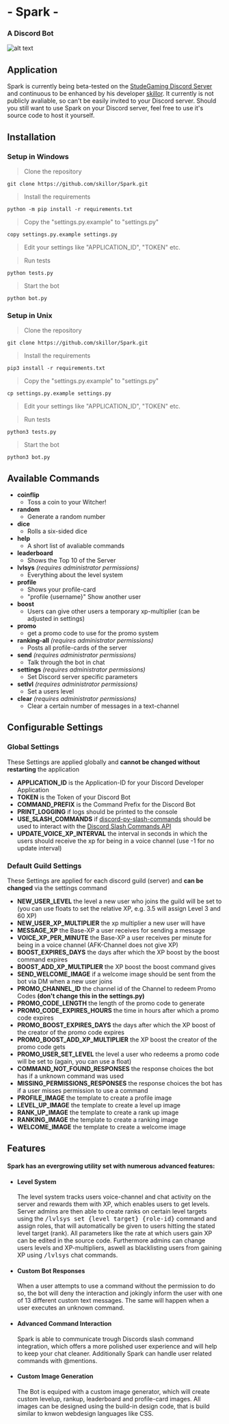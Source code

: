 
# - Spark -
 ### A Discord Bot
![alt text](https://cdn.discordapp.com/avatars/843214102108962856/9d05175cc55385fa4a5f5313a858a045.webp?size=128 "Sparks face")

## Application

Spark is currently being beta-tested on the [StudeGaming Discord Server](https://discord.gg/MzXV5GYRsN "Join the Discord") and continuous to be enhanced by his developer [skillor]( https://github.com/skillor "Visit his github profile"). It currently is not publicly avaliable, so can't be easily invited to your Discord server. Should you still want to use Spark on your Discord server, feel free to use it's source code to host it yourself.

## Installation

### Setup in Windows

> Clone the repository

    git clone https://github.com/skillor/Spark.git

> Install the requirements

    python -m pip install -r requirements.txt

> Copy the "settings.py.example" to "settings.py"

    copy settings.py.example settings.py

> Edit your settings like "APPLICATION_ID", "TOKEN" etc.

> Run tests

    python tests.py

> Start the bot

    python bot.py

### Setup in Unix

> Clone the repository

    git clone https://github.com/skillor/Spark.git

> Install the requirements

    pip3 install -r requirements.txt

> Copy the "settings.py.example" to "settings.py"

    cp settings.py.example settings.py

> Edit your settings like "APPLICATION_ID", "TOKEN" etc.

> Run tests

    python3 tests.py

> Start the bot

    python3 bot.py

## Available Commands

- **coinflip**
	- Toss a coin to your Witcher!
 - **random**
	- Generate a random number
 - **dice**
	- Rolls a six-sided dice
- **help**
	- A short list of avaliable commands
- **leaderboard**
	- Shows the Top 10 of the Server
- **lvlsys** *(requires administrator permissions)*
	- Everything about the level system
- **profile**
	- Shows your profile-card
	- "profile {username}" Show another user
- **boost**
	- Users can give other users a temporary xp-multiplier (can be adjusted in settings)
- **promo**
	- get a promo code to use for the promo system
- **ranking-all** *(requires administrator permissions)*
	- Posts all profile-cards of the server
- **send** *(requires administrator permissions)*
	- Talk through the bot in chat
- **settings** *(requires administrator permissions)*
	- Set Discord server specific parameters
- **setlvl** *(requires administrator permissions)*
	- Set a users level
- **clear** *(requires administrator permissions)*
	- Clear a certain number of messages in a text-channel

## Configurable Settings

### Global Settings

These Settings are applied globally and **cannot be changed without restarting** the application

- **APPLICATION_ID** is the Application-ID for your Discord Developer Application
- **TOKEN** is the Token of your Discord Bot
- **COMMAND_PREFIX** is the Command Prefix for the Discord Bot
- **PRINT_LOGGING** if logs should be printed to the console
- **USE_SLASH_COMMANDS** if [discord-py-slash-commands](https://github.com/eunwoo1104/discord-py-slash-command) should be used to interact with the [Discord Slash Commands API](https://discord.com/developers/docs/interactions/slash-commands)
- **UPDATE_VOICE_XP_INTERVAL** the interval in seconds in which the users should receive the xp for being in a voice channel (use -1 for no update interval)

### Default Guild Settings

These Settings are applied for each discord guild (server) and **can be changed** via the settings command

- **NEW_USER_LEVEL** the level a new user who joins the guild will be set to (you can use floats to set the relative XP, e.g. 3.5 will assign Level 3 and 60 XP)
- **NEW_USER_XP_MULTIPLIER** the xp multiplier a new user will have
- **MESSAGE_XP** the Base-XP a user receives for sending a message
- **VOICE_XP_PER_MINUTE** the Base-XP a user receives per minute for being in a voice channel (AFK-Channel does not give XP)
- **BOOST_EXPIRES_DAYS** the days after which the XP boost by the boost command expires
- **BOOST_ADD_XP_MULTIPLIER** the XP boost the boost command gives
- **SEND_WELCOME_IMAGE** if a welcome image should be sent from the bot via DM when a new user joins
- **PROMO_CHANNEL_ID** the channel id of the Channel to redeem Promo Codes **(don't change this in the settings.py)**
- **PROMO_CODE_LENGTH** the length of the promo code to generate
- **PROMO_CODE_EXPIRES_HOURS** the time in hours after which a promo code expires
- **PROMO_BOOST_EXPIRES_DAYS** the days after which the XP boost of the creator of the promo code expires
- **PROMO_BOOST_ADD_XP_MULTIPLIER** the XP boost the creator of the promo code gets
- **PROMO_USER_SET_LEVEL** the level a user who redeems a promo code will be set to (again, you can use a float)
- **COMMAND_NOT_FOUND_RESPONSES** the response choices the bot has if a unknown command was used
- **MISSING_PERMISSIONS_RESPONSES** the response choices the bot has if a user misses permission to use a command
- **PROFILE_IMAGE** the template to create a profile image
- **LEVEL_UP_IMAGE** the template to create a level up image
- **RANK_UP_IMAGE** the template to create a rank up image
- **RANKING_IMAGE** the template to create a ranking image
- **WELCOME_IMAGE** the template to create a welcome image

## Features

#### Spark has an evergrowing utility set with numerous advanced features:

 - #### Level System
	The level system tracks users voice-channel and chat activity on the server and rewards them with XP, which enables users to get levels. Server admins are then able to create ranks on certain level targets using the <kbd>/lvlsys set {level target} {role-id}</kbd> command and assign roles, that will  automatically be given to users hitting the stated level target (rank). All parameters like the rate at which users gain XP can be edited in the source code. Furthermore admins can change users levels and XP-multipliers, aswell as blacklisting users from gaining XP using <kbd>/lvlsys</kbd> chat commands.

 - #### Custom Bot Responses
	When a user attempts to use a command without the permission to do so, the bot will deny the interaction and jokingly inform the user with one of 13 different custom text messages. The same will happen when a user executes an unknown command.

 - #### Advanced Command Interaction
	Spark is able to communicate trough Discords slash command integration, which offers a more polished user experience and will help to keep your chat cleaner. Additionally Spark can handle user related commands with @mentions.

 - #### Custom Image Generation
	The Bot is equiped with a custom image generator, which will create custom levelup, rankup, leaderboard and profile-card images. All images can be designed using the build-in design code, that is build similar to knwon webdesign languages like CSS.
